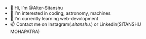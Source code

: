 - 👋 Hi, I’m @Alter-Sitanshu
- 👀 I’m interested in coding, astronomy, machines
- 🌱 I’m currently learning web-devolopment
- 📫 Contact me on Instagram(_.sitanshu._) or Linkedin(SITANSHU MOHAPATRA)

<!---
Alter-Sitanshu/Alter-Sitanshu is a ✨ special ✨ repository because its `README.md` (this file) appears on your GitHub profile.
You can click the Preview link to take a look at your changes.
--->
